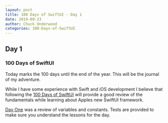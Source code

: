 ```yaml
---
layout: post
title: 100 Days of SwiftUI - Day 1
date: 2019-09-23
author: Chuck Underwood
categories: 100-Days-of-SwiftUI
---
```


## Day 1
### 100 Days of SwiftUI

Today marks the 100 days until the end of the year.  This will be the journal of my adventure.  

While I have some experience with Swift and iOS development I believe that following the [100 Days of SwiftUI](https://www.hackingwithswift.com/100/swiftui) will provide a good review of the fundamentals while learning about Apples new SwiftUI framework.

[Day One](https://www.hackingwithswift.com/100/swiftui/1) was a review of variables and constants.  Tests are provided to make sure you understand the lessons for the day.


